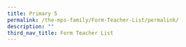 ```yaml
---
title: Primary 5
permalink: /the-mps-family/Form-Teacher-List/permalink/
description: ""
third_nav_title: Form Teacher List
---
```

